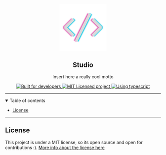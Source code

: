 <div align="center">
  <img src="./docs/images/logo.png" width="30%">
  <h2>Studio</h2>
  <p>Insert here a really cool motto</p>
</div>

<div align="center">
  <a href="https://github.com/leivaa21">
    <img src="https://img.shields.io/badge/built%20for%20<%20developers%20/>-E662B6?style=for-the-badge"
      alt="Built for developers" />
  </a>
  <a href="https://github.com/leivaa21/studio/blob/master/LICENSE">
    <img src="https://img.shields.io/badge/MIT%20licensed-DADADA?style=for-the-badge"
      alt="MIT Licensed project" />
  </a>
  <a href="https://github.com/leivaa21/studio">
    <img src="https://img.shields.io/badge/TypeScript-1ED0E9?style=for-the-badge&logo=typescript&logoColor=white"
      alt="Using typescript" />
  </a>
</div>

---

<details open="open">
<summary>Table of contents</summary>

- [License](#license)

</details>

---

## License

This project is under a MIT license, so its open source and open for contributions :).
[More info about the license here](https://github.com/leivaa21/studio/blob/master/LICENSE)
